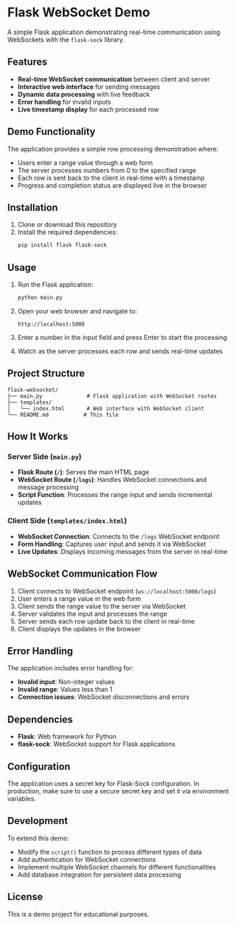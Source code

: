 # Flask WebSocket Demo

A simple Flask application demonstrating real-time communication using WebSockets with the `flask-sock` library.

## Features

- **Real-time WebSocket communication** between client and server
- **Interactive web interface** for sending messages
- **Dynamic data processing** with live feedback
- **Error handling** for invalid inputs
- **Live timestamp display** for each processed row

## Demo Functionality

The application provides a simple row processing demonstration where:
- Users enter a range value through a web form
- The server processes numbers from 0 to the specified range
- Each row is sent back to the client in real-time with a timestamp
- Progress and completion status are displayed live in the browser

## Installation

1. Clone or download this repository
2. Install the required dependencies:
   ```bash
   pip install flask flask-sock
   ```

## Usage

1. Run the Flask application:
   ```bash
   python main.py
   ```

2. Open your web browser and navigate to:
   ```
   http://localhost:5000
   ```

3. Enter a number in the input field and press Enter to start the processing
4. Watch as the server processes each row and sends real-time updates

## Project Structure

```
flask-websocket/
├── main.py              # Flask application with WebSocket routes
├── templates/
│   └── index.html       # Web interface with WebSocket client
└── README.md           # This file
```

## How It Works

### Server Side (`main.py`)
- **Flask Route (`/`)**: Serves the main HTML page
- **WebSocket Route (`/logs`)**: Handles WebSocket connections and message processing
- **Script Function**: Processes the range input and sends incremental updates

### Client Side (`templates/index.html`)
- **WebSocket Connection**: Connects to the `/logs` WebSocket endpoint
- **Form Handling**: Captures user input and sends it via WebSocket
- **Live Updates**: Displays incoming messages from the server in real-time

## WebSocket Communication Flow

1. Client connects to WebSocket endpoint (`ws://localhost:5000/logs`)
2. User enters a range value in the web form
3. Client sends the range value to the server via WebSocket
4. Server validates the input and processes the range
5. Server sends each row update back to the client in real-time
6. Client displays the updates in the browser

## Error Handling

The application includes error handling for:
- **Invalid input**: Non-integer values
- **Invalid range**: Values less than 1
- **Connection issues**: WebSocket disconnections and errors

## Dependencies

- **Flask**: Web framework for Python
- **flask-sock**: WebSocket support for Flask applications

## Configuration

The application uses a secret key for Flask-Sock configuration. In production, make sure to use a secure secret key and set it via environment variables.

## Development

To extend this demo:
- Modify the `script()` function to process different types of data
- Add authentication for WebSocket connections
- Implement multiple WebSocket channels for different functionalities
- Add database integration for persistent data processing

## License

This is a demo project for educational purposes.
